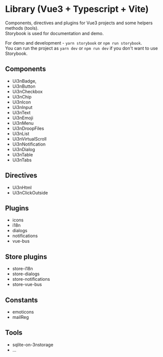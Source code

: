 # Library (Vue3 + Typescript + Vite)

Components, directives and plugins for Vue3 projects and some helpers methods (tools).  
Storybook is used for documentation and demo.  
  
For demo and development - `yarn storybook` or `npm run storybook`.  
You can run the project as `yarn dev` or `npm run dev` if you don't want to use Storybook.

## Components
  - Ui3nBadge,
  - Ui3nButton
  - Ui3nCheckbox
  - Ui3nChip
  - Ui3nIcon
  - Ui3nInput
  - Ui3nText
  - Ui3nEmoji
  - Ui3nMenu
  - Ui3nDroopFiles
  - Ui3nList
  - Ui3nVirtualScroll
  - Ui3nNotification
  - Ui3nDialog
  - Ui3nTable
  - Ui3nTabs

## Directives
  - Ui3nHtml
  - Ui3nClickOutside

## Plugins
  - icons
  - i18n
  - dialogs
  - notifications
  - vue-bus

## Store plugins
  - store-i18n
  - store-dialogs
  - store-notifications
  - store-vue-bus

## Constants
  - emoticons
  - mailReg

## Tools
  - sqlite-on-3nstorage
  - ...

